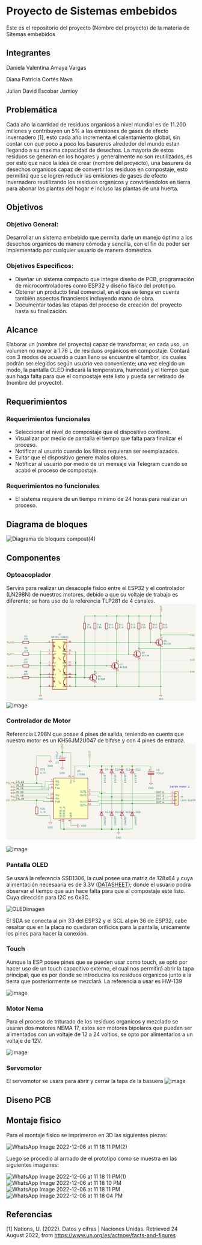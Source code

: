 # Proyecto de Sistemas embebidos
Este es el repositorio del proyecto (Nombre del proyecto) de la materia de Sitemas embebidos 

## Integrantes
Daniela Valentina Amaya Vargas

Diana Patricia Cortés Nava

Julian David Escobar Jamioy

## Problemática
Cada año la cantidad de residuos organicos a nivel mundial es de 11.200 millones y contribuyen un 5% a las emisiones de gases de efecto invernadero [1], esto cada año incrementa el calentamiento global, sin contar con que poco a poco los basureros alrededor del mundo estan llegando a su maxima capacidad de desechos. La mayoria de estos residuos se generan en los hogares y generalmente no son reutilizados, es por esto que nace la idea de crear (nombre del proyecto), una basurera de desechos organicos capaz de convertir los residuos en compostaje, esto permitirá que se logren reducir las emisiones de gases de efecto invernadero reutilizando los residuos organicos y convirtiendolos en tierra para abonar las plantas del hogar e incluso las plantas de una huerta.

## Objetivos
### Objetivo General:
Desarrollar un sistema embebido que permita darle un manejo óptimo a los desechos organicos de manera cómoda y sencilla, con el fin de poder ser implementado por cualquier usuario de manera doméstica. 
### Objetivos Especificos:
* Diseñar un sistema compacto que integre diseño de PCB, programación de microcontroladores como ESP32 y diseño físico del prototipo.
* Obtener un producto final comercial, en el que se tenga en cuenta también aspectos financieros incluyendo mano de obra.
* Documentar todas las etapas del proceso de creación del proyecto hasta su finalización.

## Alcance
Elaborar un (nombre del proyecto) capaz de transformar, en cada uso, un volumen no mayor a 1.76 L de residuos orgánicos en compostaje. Contará con 3 modos de acuerdo a cuan lleno se encuentre el tambor, los cuales podrán ser elegidos según usuario vea conveniente; una vez elegido un modo, la pantalla OLED indicará la temperatura, humedad y el tiempo que aun haga falta para que el compostaje esté listo y pueda ser retirado de (nombre del proyecto). 

## Requerimientos

### Requerimientos funcionales

* Seleccionar el nivel de compostaje que el dispositivo contiene.
* Visualizar por medio de pantalla el tiempo que falta para finalizar el proceso.
* Notificar al usuario cuando los filtros requieran ser reemplazados. 
* Evitar que el dispositivo genere malos olores.
* Notificar al usuario por medio de un mensaje vía Telegram cuando se acabó el proceso de compostaje.

### Requerimientos no funcionales

* El sistema requiere de un tiempo mínimo de 24 horas para realizar un proceso.


## Diagrama de bloques

![Diagrama de bloques compost(4)](https://user-images.githubusercontent.com/92388558/206089834-ab8c96dc-c758-45fa-aa8b-2dbd36a71729.png)

## Componentes

### Optoacoplador
Servira para realizar un desacople fisico entre el ESP32 y el controlador (LN298N) de nuestros motores, debido a que su voltaje de trabajo es diferente; se hara uso de la referencia TLP281 de 4 canales.
![Esquema Optoacoplador](https://raw.githubusercontent.com/dani0421/Compostaje/main/Imagenes/EsquemaOptoacoplador.PNG)
![image](https://user-images.githubusercontent.com/92388558/206090374-d1ae5578-d8eb-407b-bdd5-14a63545aa35.png)


### Controlador de Motor
Referencia L298N que posee 4 pines de salida, teniendo en cuenta que nuestro motor es un KH56JM2U047 de bifase y con 4 pines de entrada.
![EsquemaControlador](https://raw.githubusercontent.com/dani0421/Compostaje/main/Imagenes/EsquemaControlador.PNG)

![image](https://user-images.githubusercontent.com/92388558/206090517-8131f3aa-ace3-4e3b-b908-f86b8900f778.png)


### Pantalla OLED
Se usará la referencia SSD1306, la cual posee una matriz de 128x64 y cuya alimentación necesaaria es de 3.3V ([DATASHEET](https://html.alldatasheet.com/html-pdf/1179026/ETC2/SSD1306/701/6/SSD1306.html)); donde el usuario podra observar el tiempo que aun hace falta para que el compostaje este listo. Cuya dirección para I2C es 0x3C.

![OLEDimagen](https://lastminuteengineers.b-cdn.net/wp-content/uploads/arduino/128x64-Blue-I2C-OLED-Display.jpg)

El SDA se conecta al pin 33 del ESP32 y el SCL al pin 36 de ESP32, cabe resaltar que en la placa no quedaran orificios para la pantalla, unicamente los pines para hacer la conexión.

### Touch
Aunque la ESP posee pines que se pueden usar como touch, se optó por hacer uso de un touch capacitivo externo, el cual nos permitirá abrir la tapa principal, que es por donde se introducira los residuos organicos junto a la tierra que posteriormente se mezclará. La referencia a usar es HW-139

![image](https://user-images.githubusercontent.com/92388558/206050294-f4ffbe3c-957d-474a-8931-0f23858014df.png)

### Motor Nema
Para el proceso de triturado de los residuos organicos y mezclado se usaran dos motores NEMA 17, estos son motores bipolares que pueden ser alimentados con un voltaje de 12 a 24 voltios, se opto por alimentarlos a un voltaje de 12V. 

![image](https://user-images.githubusercontent.com/92388558/206050679-38d5722c-0e51-4c39-a9a6-b2fa4948b815.png)

### Servomotor

El servomotor se usara para abrir y cerrar la tapa de la basuera 
![image](https://user-images.githubusercontent.com/92388558/206090041-55c7ca8b-3718-4a87-84e6-bed6820fe1f1.png)

## Diseno PCB

## Montaje fisico
Para el montaje fisico se imprimeron en 3D las siguientes piezas:

![WhatsApp Image 2022-12-06 at 11 18 11 PM(2)](https://user-images.githubusercontent.com/92388558/206090927-1d327710-17fa-4720-bf57-ffd8eaa94d02.jpeg)

Luego se procedio al armado de el prototipo como se muestra en las siguientes imagenes:

![WhatsApp Image 2022-12-06 at 11 18 11 PM(1)](https://user-images.githubusercontent.com/92388558/206091015-98ee0375-e68c-40c7-9edd-ef3a9357188c.jpeg)
![WhatsApp Image 2022-12-06 at 11 18 10 PM](https://user-images.githubusercontent.com/92388558/206091205-581aa956-6790-4ab6-8c10-f0313806d047.jpeg)
![WhatsApp Image 2022-12-06 at 11 18 11 PM](https://user-images.githubusercontent.com/92388558/206091216-bbef0e60-6cba-49b8-8d09-a14d8c5d228e.jpeg)
![WhatsApp Image 2022-12-06 at 11 18 04 PM](https://user-images.githubusercontent.com/92388558/206091293-2fb71ed2-7330-4aa1-91ab-f08272a6f104.jpeg)


## Referencias
[1] Nations, U. (2022). Datos y cifras | Naciones Unidas. Retrieved 24 August 2022, from https://www.un.org/es/actnow/facts-and-figures

